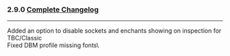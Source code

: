 ### 2.9.0 [Complete Changelog](https://github.com/eltreum0/eltruism/blob/main/Changelog.md)
___
Added an option to disable sockets and enchants showing on inspection for TBC/Classic\
Fixed DBM profile missing fonts\
